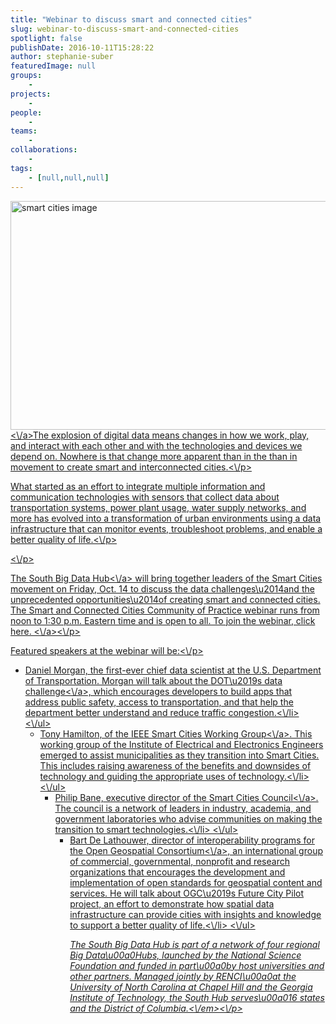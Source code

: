 ```yaml
---
title: "Webinar to discuss smart and connected cities"
slug: webinar-to-discuss-smart-and-connected-cities
spotlight: false
publishDate: 2016-10-11T15:28:22
author: stephanie-suber
featuredImage: null
groups:
    - 
projects:
    - 
people:
    - 
teams: 
    - 
collaborations:
    - 
tags:
    - [null,null,null]
---
```

<p><a href="http:\/\/renci.org\/wp-content\/uploads\/2016\/10\/smart-cities-image.jpg"  rel="lightbox[roadtrip]"><img class="aligncenter wp-image-15654 size-large" src="http:\/\/renci.org\/wp-content\/uploads\/2016\/10\/smart-cities-image-1024x586.jpg" alt="smart cities image" width="640" height="366" srcset="https:\/\/renci.org\/wp-content\/uploads\/2016\/10\/smart-cities-image-1024x586.jpg 1024w, https:\/\/renci.org\/wp-content\/uploads\/2016\/10\/smart-cities-image-300x172.jpg 300w, https:\/\/renci.org\/wp-content\/uploads\/2016\/10\/smart-cities-image-768x440.jpg 768w, https:\/\/renci.org\/wp-content\/uploads\/2016\/10\/smart-cities-image-640x366.jpg 640w, https:\/\/renci.org\/wp-content\/uploads\/2016\/10\/smart-cities-image.jpg 1155w" sizes="(max-width: 640px) 100vw, 640px" \/><\/a>The explosion of digital data means changes in how we work, play, and interact with each other and with the technologies and devices we depend on. Nowhere is that change more apparent than in the than in movement to create smart and interconnected cities.<\/p>
<p>What started as an effort to integrate multiple information and communication technologies with sensors that collect data about transportation systems, power plant usage, water supply networks, and more has evolved into a transformation of urban environments using a data infrastructure that can monitor events, troubleshoot problems, and enable a better quality of life.<\/p>
<p><!--more--><\/p>
<p>The <a href="https:\/\/southbdhub.wordpress.com\/">South Big Data Hub<\/a> will bring together leaders of the Smart Cities movement on Friday, Oct. 14 to discuss the data challenges\u2014and the unprecedented opportunities\u2014of creating smart and connected cities. The Smart and Connected Cities Community of Practice webinar runs from noon to 1:30 p.m. Eastern time and is open to all. To join the webinar, click <a href="https:\/\/renci.webex.com\/mw3100\/mywebex\/default.do?service=1&amp;siteurl=renci&amp;nomenu=true&amp;main_url=%2Fmc3100%2Fe.do%3Fsiteurl%3Drenci%26AT%3DMI%26EventID%3D482477322%26UID%3D0%26Host%3DQUhTSwAAAAIZuHW8I572udXfZrz6QtQUYnsYJjJnzMoPGDkSDDb_XvnpZuUJ-jaAMO">here. <\/a><\/p>
<p>Featured speakers at the webinar will be:<\/p>
<ul>
<li>Daniel Morgan, the first-ever chief data scientist at the U.S. Department of Transportation. Morgan will talk about the <a href="https:\/\/www.data.gov\/safety\/us-department-transportation-data-challenge\/">DOT\u2019s data challenge<\/a>, which encourages developers to build apps that address public safety, access to transportation, and that help the department better understand and reduce traffic congestion.<\/li>
<\/ul>
<ul>
<li>Tony Hamilton, of the <a href="http:\/\/smartcities.ieee.org\/">IEEE Smart Cities Working Group<\/a>. This working group of the Institute of Electrical and Electronics Engineers emerged to assist municipalities as they transition into Smart Cities. This includes raising awareness of the benefits and downsides of technology and guiding the appropriate uses of technology.<\/li>
<\/ul>
<ul>
<li>Philip Bane, executive director of the <a href="http:\/\/smartcitiescouncil.com\/">Smart Cities Council<\/a>. The council is a network of leaders in industry, academia, and government laboratories who advise communities on making the transition to smart technologies.<\/li>
<\/ul>
<ul>
<li>Bart De Lathouwer, director of interoperability programs for the <a href="http:\/\/www.opengeospatial.org\/">Open Geospatial Consortium<\/a>, an international group of commercial, governmental, nonprofit and research organizations that encourages the development and implementation of open standards for geospatial content and services. He will talk about OGC\u2019s Future City Pilot project, an effort to demonstrate how spatial data infrastructure can provide cities with insights and knowledge to support a better quality of life.<\/li>
<\/ul>
<p class="p1"><em>The South Big Data Hub is part of a network of four regional Big Data\u00a0Hubs, launched by the National Science Foundation and funded in part\u00a0by host universities and other partners. Managed jointly by RENCI\u00a0at the University of North Carolina at Chapel Hill and the Georgia Institute of Technology, the South Hub serves\u00a016 states and the District of Columbia.<\/em><\/p>
<!-- AddThis Advanced Settings generic via filter on the_content --><!-- AddThis Share Buttons generic via filter on the_content -->
